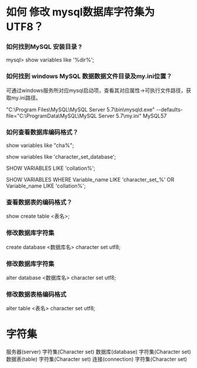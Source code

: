 # 如何 修改 mysql数据库字符集为UTF8？


### 如何找到MySQL 安装目录 ?

mysql> show variables like '%dir%';


### 如何找到 windows MySQL 数据数据文件目录及my.ini位置？

可通过windows服务所对应mysql启动项，查看其对应属性->可执行文件路径，获取my.ini路径。

"C:\Program Files\MySQL\MySQL Server 5.7\bin\mysqld.exe" --defaults-file="C:\ProgramData\MySQL\MySQL Server 5.7\my.ini" MySQL57



### 如何查看数据库编码格式？

show variables like "cha%";

show variables like 'character_set_database';

SHOW VARIABLES LIKE 'collation%';

SHOW VARIABLES WHERE Variable_name LIKE 'character_set_%' OR Variable_name LIKE 'collation%';


### 查看数据表的编码格式？

show create table <表名>;



### 修改数据库字符集

create database <数据库名> character set utf8;



### 修改数据库字符集

alter database <数据库名> character set utf8;



### 修改数据表格编码格式

alter table <表名> character set utf8;




# 字符集 


服务器(server) <!-- 支持 -->  字符集(Character set)
数据库(database) <!-- 支持 -->  字符集(Character set)
数据表(table) <!-- 支持 -->  字符集(Character set)
连接(connection) <!-- 支持 -->  字符集(Character set)





















